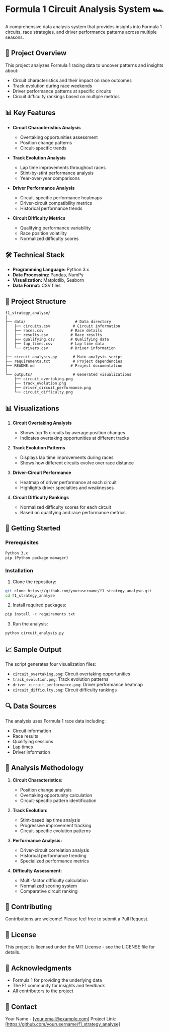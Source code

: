 # Formula 1 Circuit Analysis System 🏎️

A comprehensive data analysis system that provides insights into Formula 1 circuits, race strategies, and driver performance patterns across multiple seasons.

## 🎯 Project Overview

This project analyzes Formula 1 racing data to uncover patterns and insights about:
- Circuit characteristics and their impact on race outcomes
- Track evolution during race weekends
- Driver performance patterns at specific circuits
- Circuit difficulty rankings based on multiple metrics

## 📊 Key Features

- **Circuit Characteristics Analysis**
  - Overtaking opportunities assessment
  - Position change patterns
  - Circuit-specific trends

- **Track Evolution Analysis**
  - Lap time improvements throughout races
  - Stint-by-stint performance analysis
  - Year-over-year comparisons

- **Driver Performance Analysis**
  - Circuit-specific performance heatmaps
  - Driver-circuit compatibility metrics
  - Historical performance trends

- **Circuit Difficulty Metrics**
  - Qualifying performance variability
  - Race position volatility
  - Normalized difficulty scores

## 🛠️ Technical Stack

- **Programming Language:** Python 3.x
- **Data Processing:** Pandas, NumPy
- **Visualization:** Matplotlib, Seaborn
- **Data Format:** CSV files

## 📁 Project Structure

```
f1_strategy_analyse/
│
├── data/                      # Data directory
│   ├── circuits.csv          # Circuit information
│   ├── races.csv            # Race details
│   ├── results.csv          # Race results
│   ├── qualifying.csv       # Qualifying data
│   ├── lap_times.csv        # Lap time data
│   └── drivers.csv          # Driver information
│
├── circuit_analysis.py       # Main analysis script
├── requirements.txt          # Project dependencies
├── README.md                # Project documentation
│
└── outputs/                  # Generated visualizations
    ├── circuit_overtaking.png
    ├── track_evolution.png
    ├── driver_circuit_performance.png
    └── circuit_difficulty.png
```

## 📊 Visualizations

1. **Circuit Overtaking Analysis**
   - Shows top 15 circuits by average position changes
   - Indicates overtaking opportunities at different tracks

2. **Track Evolution Patterns**
   - Displays lap time improvements during races
   - Shows how different circuits evolve over race distance

3. **Driver-Circuit Performance**
   - Heatmap of driver performance at each circuit
   - Highlights driver specialties and weaknesses

4. **Circuit Difficulty Rankings**
   - Normalized difficulty scores for each circuit
   - Based on qualifying and race performance metrics

## 🚀 Getting Started

### Prerequisites
```bash
Python 3.x
pip (Python package manager)
```

### Installation
1. Clone the repository:
```bash
git clone https://github.com/yourusername/f1_strategy_analyse.git
cd f1_strategy_analyse
```

2. Install required packages:
```bash
pip install -r requirements.txt
```

3. Run the analysis:
```bash
python circuit_analysis.py
```

## 📈 Sample Output

The script generates four visualization files:
- `circuit_overtaking.png`: Circuit overtaking opportunities
- `track_evolution.png`: Track evolution patterns
- `driver_circuit_performance.png`: Driver performance heatmap
- `circuit_difficulty.png`: Circuit difficulty rankings

## 🔍 Data Sources

The analysis uses Formula 1 race data including:
- Circuit information
- Race results
- Qualifying sessions
- Lap times
- Driver information

## 📝 Analysis Methodology

1. **Circuit Characteristics:**
   - Position change analysis
   - Overtaking opportunity calculation
   - Circuit-specific pattern identification

2. **Track Evolution:**
   - Stint-based lap time analysis
   - Progressive improvement tracking
   - Circuit-specific evolution patterns

3. **Performance Analysis:**
   - Driver-circuit correlation analysis
   - Historical performance trending
   - Specialized performance metrics

4. **Difficulty Assessment:**
   - Multi-factor difficulty calculation
   - Normalized scoring system
   - Comparative circuit ranking

## 🤝 Contributing

Contributions are welcome! Please feel free to submit a Pull Request.

## 📄 License

This project is licensed under the MIT License - see the LICENSE file for details.

## 🙏 Acknowledgments

- Formula 1 for providing the underlying data
- The F1 community for insights and feedback
- All contributors to the project

## 📧 Contact

Your Name - [your.email@example.com]
Project Link: [https://github.com/yourusername/f1_strategy_analyse]